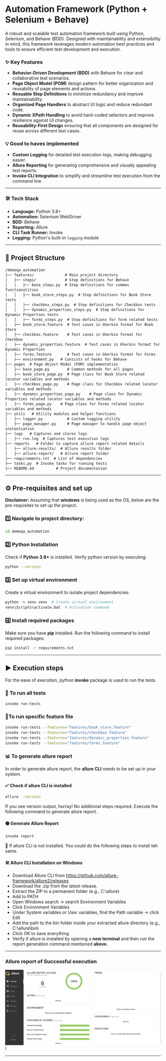 # Automation Framework (Python + Selenium + Behave)
A robust and scalable test automation framework built using Python, Selenium, and Behave (BDD).
Designed with maintainability and extensibility in mind, this framework leverages modern automation best practices and tools to ensure efficient test development and execution.

### ✨ Key Features
- **Behavior-Driven Development (BDD)** with Behave for clear and collaborative test scenarios.
- **Page Object Model (POM)** design pattern for better organization and reusability of page elements and actions.
- **Resuable Step Definitions** to minimize redundancy and improve maintainability.
- **Organized Page Handlers** to abstract UI logic and reduce redundant code.
- **Dynamic XPath Handling** to avoid hard-coded selectors and improve resilience against UI changes.
- **Reusability-First Design** ensuring that all components are designed for reuse across different test cases.


### 💡 Good to haves implemented
- **Custom Logging** for detailed test execution logs, making debugging easier.
- **Allure Reporting** for generating comprehensive and visually appealing test reports.
- **Invoke CLI Integration** to simplify and streamline test execution from the command line

---

### 🛠️ Tech Stack
- **Language:** Python 3.8+
- **Automation:** Selenium WebDriver
- **BDD:** Behave
- **Reporting:** Allure
- **CLI Task Runner:** Invoke
- **Logging:** Python's built-in `logging` module

---

## 📁 Project Structure
```
/demoqa_automation
├── features/              # Main project directory
│   ├── steps/             # Step definitions for Behave
│   │   ├── base_steps.py  # Step definitions for common functionalities
│   │   ├── book_store_steps.py  # Step definitions for Book Store tests
│   │   ├── checkbox_steps.py  # Step definitions for Checkbox tests
│   │   ├── dynamic_properties_steps.py  # Step definitions for Dynamic Properties tests
│   │   ├── forms_steps.py  # Step definitions for form related tests
│   ├── book_store.feature  # Test cases in Gherkin format for Book Store
│   ├── checkbox.feature    # Test cases in Gherkin format for Checkbox
│   ├── dynamic_properties.feature  # Test cases in Gherkin format for Dynamic Properties
│   ├── forms.feature       # Test cases in Gherkin format for Forms
│   ├── environment.py   # Consists of hooks for Behave
├── pages  # Page Object Model (POM) implementation
│   ├── base_page.py        # Common methods for all pages
│   ├── book_store_page.py  # Page class for Book Store related locator variables and methods
│   ├── checkbox_page.py    # Page class for Checkbox related locator variables and methods
│   ├── dynamic_properties_page.py    # Page class for Dynamic Properties related locator variables and methods
│   ├── forms_page.py    # Page class for Forms related locator variables and methods
├── utils   # Utility modules and helper functions
│   ├── logger.py           # Custom logging utility
│   ├── page_manager.py     # Page manager to handle page object instantiation
├── logs   # Captures and stores logs
│   ├── run.log  # Captures test execution logs
├── reports   # Folder to capture allure report related details
│   ├── allure-results/  # Allure results folder
│   ├── allure-report/   # Allure report folder
├── requirements.txt  # List of dependencies
├── tasks.py  # Invoke tasks for running tests
├── README.md          # Project documentation

```

---

## ⚙️ Pre-requisites and set up 
**Disclaimer:** Assuming that **windows** is being used as the OS, below are the pre-requisites to set up the project.

### 1️⃣ Navigate to project directory:
```bash
cd demoqa_automation
```
### 2️⃣ Python Installation
Check if **Python 3.8+** is installed. Verify python version by executing:
```bash
python --version
```

### 3️⃣ Set up virtual environment
Create a virtual environment to isolate project dependencies:
```bash
python -m venv venv  # Create virtual environment
venv\Scripts\activate.bat  # Activation command
```
### 4️⃣ Install required packages
Make sure you have **pip** installed.
Run the following command to install required packages:
```bash
pip install -r requirements.txt
```

---

## ▶️ Execution steps
For the ease of execution, python **invoke** package is used to run the tests.

### 🔁 To run all tests
```bash
invoke run-tests
```

### 📄To run specific feature file
```bash
invoke run-tests --features="features/book_store.feature"
invoke run-tests --features="features/checkbox.feature"
invoke run-tests --features="features/dynamic_properties.feature"
invoke run-tests --features="features/forms.feature"
```

### 📊 To generate allure report
In order to generate allure report, the **allure CLI** needs to be set up in your system.
#### ✅ Check if allure CLI is installed
```bash
allure --version
```
If you see version output, hurray! No additional steps required. Execute the following command to generate allure report.
#### 🟢 Generate Allure Report
```bash
invoke report
```

🔴 If allure CLI is not installed. You could do the following steps to install teh same.
#### 🛠️ Allure CLI Installation on Windows
* Download Allure CLI from https://github.com/allure-framework/allure2/releases
* Download the .zip from the latest release.
* Extract the ZIP to a permanent folder (e.g., C:\allure)
* Add to PATH
* Open Windows search → search Environment Variables
* Click Environment Variables
* Under System variables or User variables, find the Path variable → click Edit
* Add the path to the bin folder inside your extracted allure directory (e.g., C:\allure\bin)
* Click OK to save everything
* Verify if allure is installed by opening a **new terminal** and then run the report generation command mentioned **above**.

---
### Allure report of Successful execution
![Allure report of complete execution](Execution_report_snapshot.PNG)!


---